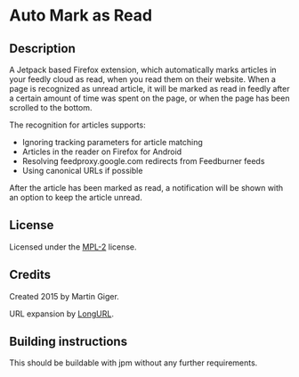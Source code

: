 # Auto Mark as Read

## Description
A Jetpack based Firefox extension, which automatically marks articles in your feedly cloud as read, when you read them on their website.
When a page is recognized as unread article, it will be marked as read in feedly after a certain amount of time was spent on the page, or when the page has been scrolled to the bottom.

The recognition for articles supports:

   * Ignoring tracking parameters for article matching
   * Articles in the reader on Firefox for Android
   * Resolving feedproxy.google.com redirects from Feedburner feeds
   * Using canonical URLs if possible

After the article has been marked as read, a notification will be shown with an option to keep the article unread.

## License
Licensed under the [MPL-2](http://mozilla.org/MPL/2.0/) license.

## Credits
Created 2015 by Martin Giger.

URL expansion by [LongURL](http://longurl.org).

## Building instructions
This should be buildable with jpm without any further requirements.
